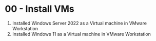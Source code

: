 # 00 - Install VMs 


1. Installed Windows Server 2022 as a Virtual machine in VMware Workstation
2. Installed Windows 11 as a Virtual machine in VMware Workstation